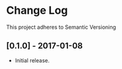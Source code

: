 # Change Log
This project adheres to Semantic Versioning

## [0.1.0] - 2017-01-08
- Initial release.

